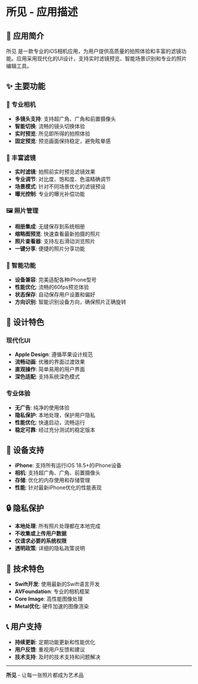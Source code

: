 # 所见 - 应用描述

## 📱 应用简介

所见 是一款专业的iOS相机应用，为用户提供高质量的拍照体验和丰富的滤镜功能。应用采用现代化的UI设计，支持实时滤镜预览、智能场景识别和专业的照片编辑工具。

## ✨ 主要功能

### 📸 专业相机
- **多镜头支持**: 支持超广角、广角和前置摄像头
- **智能切换**: 流畅的镜头切换体验
- **实时预览**: 所见即所得的拍照体验
- **固定预览**: 预览画面保持稳定，避免眩晕感

### 🎨 丰富滤镜
- **实时滤镜**: 拍照前实时预览滤镜效果
- **专业调节**: 对比度、饱和度、色温精确调节
- **场景模式**: 针对不同场景优化的滤镜预设
- **曝光控制**: 专业的曝光补偿功能

### 🖼️ 照片管理
- **相册集成**: 无缝保存到系统相册
- **缩略图预览**: 快速查看最新拍摄的照片
- **照片查看器**: 支持左右滑动浏览照片
- **一键分享**: 便捷的照片分享功能

### 🎯 智能功能
- **设备兼容**: 完美适配各种iPhone型号
- **性能优化**: 流畅的60fps预览体验
- **状态保存**: 自动保存用户设置和偏好
- **方向识别**: 智能识别设备方向，确保照片正确旋转

## 🎨 设计特色

### 现代化UI
- **Apple Design**: 遵循苹果设计规范
- **流畅动画**: 优雅的界面过渡效果
- **直观操作**: 简单易用的用户界面
- **深色适配**: 支持系统深色模式

### 专业体验
- **无广告**: 纯净的使用体验
- **隐私保护**: 本地处理，保护用户隐私
- **性能优化**: 快速启动，流畅运行
- **稳定可靠**: 经过充分测试的稳定版本

## 📱 设备支持

- **iPhone**: 支持所有运行iOS 18.5+的iPhone设备
- **相机**: 支持超广角、广角、前置摄像头
- **存储**: 优化的内存使用和存储管理
- **性能**: 针对最新iPhone优化的性能表现

## 🔒 隐私保护

- **本地处理**: 所有照片处理都在本地完成
- **不收集或上传用户数据**
- **仅请求必要的系统权限**
- **透明政策**: 详细的隐私政策说明

## 🚀 技术特色

- **Swift开发**: 使用最新的Swift语言开发
- **AVFoundation**: 专业的相机框架
- **Core Image**: 高性能图像处理
- **Metal优化**: 硬件加速的图像渲染

## 📞 用户支持

- **持续更新**: 定期功能更新和性能优化
- **用户反馈**: 重视用户反馈和建议
- **技术支持**: 及时的技术支持和问题解决

---

**所见** - 让每一张照片都成为艺术品
